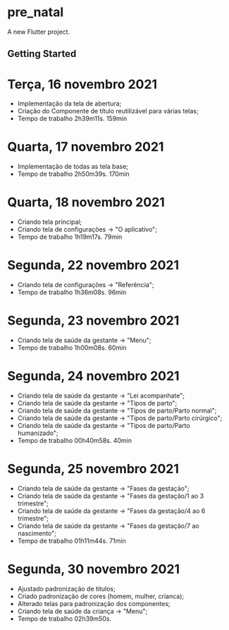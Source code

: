 # pre_natal

A new Flutter project.

## Getting Started

# Terça, 16 novembro 2021
- Implementação da tela de abertura;
- Criação do Componente de título reutilizável para várias telas;
- Tempo de trabalho 2h39m11s. 159min

# Quarta, 17 novembro 2021
- Implementação de todas as tela base;
- Tempo de trabalho 2h50m39s. 170min
 
# Quarta, 18 novembro 2021
- Criando tela principal;
- Criando tela de configurações -> "O aplicativo";
- Tempo de trabalho 1h19m17s. 79min

# Segunda, 22 novembro 2021
- Criando tela de configurações -> "Referência";
- Tempo de trabalho 1h36m08s. 96min

# Segunda, 23 novembro 2021
- Criando tela de saúde da gestante -> "Menu";
- Tempo de trabalho 1h00m08s.  60min

# Segunda, 24 novembro 2021
- Criando tela de saúde da gestante -> "Lei acompanhate";
- Criando tela de saúde da gestante -> "Tipos de parto";
- Criando tela de saúde da gestante -> "Tipos de parto/Parto normal";
- Criando tela de saúde da gestante -> "Tipos de parto/Parto cirúrgico";
- Criando tela de saúde da gestante -> "Tipos de parto/Parto humanizado";
- Tempo de trabalho 00h40m58s. 40min

# Segunda, 25 novembro 2021
- Criando tela de saúde da gestante -> "Fases da gestação";
- Criando tela de saúde da gestante -> "Fases da gestação/1 ao 3 trimestre";
- Criando tela de saúde da gestante -> "Fases da gestação/4 ao 6 trimestre";
- Criando tela de saúde da gestante -> "Fases da gestação/7 ao nascimento";
- Tempo de trabalho 01h11m44s. 71min

# Segunda, 30 novembro 2021
- Ajustado padronização de titulos;
- Criado padronização de cores (homem, mulher, crianca); 
- Alterado telas para padronização dos componentes;
- Criando tela de saúde da criança -> "Menu";
- Tempo de trabalho 02h39m50s. 

